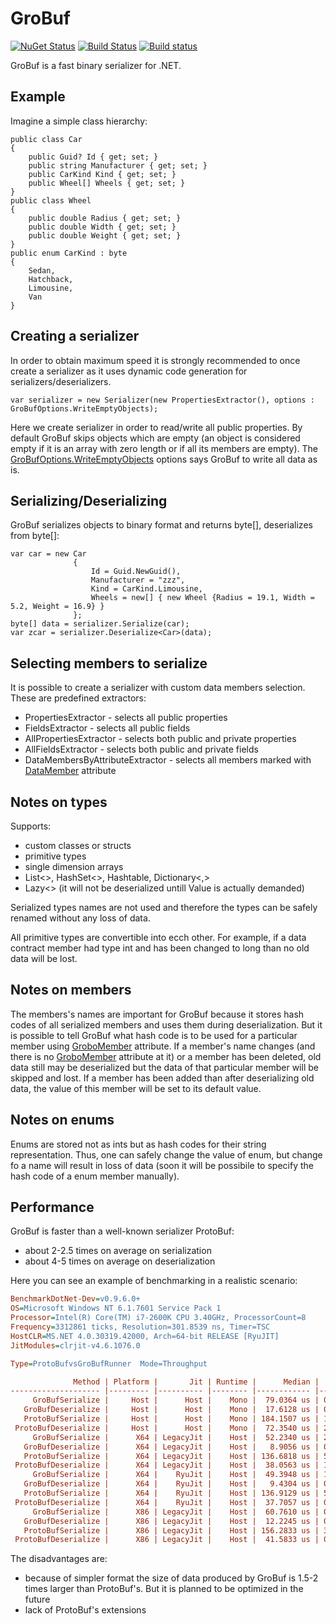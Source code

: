 # GroBuf

[![NuGet Status](https://img.shields.io/nuget/v/GroBuf.svg)](https://www.nuget.org/packages/GroBuf/)
[![Build Status](https://travis-ci.org/skbkontur/GroBuf.svg?branch=master)](https://travis-ci.org/skbkontur/GroBuf)
[![Build status](https://ci.appveyor.com/api/projects/status/xbq92fnsfbo8946k?svg=true)](https://ci.appveyor.com/project/skbkontur/grobuf)

GroBuf is a fast binary serializer for .NET.

## Example

Imagine a simple class hierarchy:

```
public class Car
{
    public Guid? Id { get; set; }
    public string Manufacturer { get; set; }
    public CarKind Kind { get; set; }
    public Wheel[] Wheels { get; set; }
}
public class Wheel
{
    public double Radius { get; set; }
    public double Width { get; set; }
    public double Weight { get; set; }
}
public enum CarKind : byte
{
    Sedan,
    Hatchback,
    Limousine,
    Van
}
```

## Creating a serializer
In order to obtain maximum speed it is strongly recommended to once create a serializer as it uses dynamic code generation for serializers/deserializers.

```
var serializer = new Serializer(new PropertiesExtractor(), options : GroBufOptions.WriteEmptyObjects);
```

Here we create serializer in order to read/write all public properties.
By default GroBuf skips objects which are empty (an object is considered empty if it is an array with zero length or if all its members are empty). The [GroBufOptions.WriteEmptyObjects](https://github.com/homuroll/GroBuf/blob/master/GroBuf/GroBuf/GroBufOptions.cs) options says GroBuf to write all data as is.

## Serializing/Deserializing
GroBuf serializes objects to binary format and returns byte[], deserializes from byte[]:
```
var car = new Car
              {
                  Id = Guid.NewGuid(),
                  Manufacturer = "zzz",
                  Kind = CarKind.Limousine,
                  Wheels = new[] { new Wheel {Radius = 19.1, Width = 5.2, Weight = 16.9} }
              };
byte[] data = serializer.Serialize(car);
var zcar = serializer.Deserialize<Car>(data);
```

## Selecting members to serialize
It is possible to create a serializer with custom data members selection.
These are predefined extractors:
 - PropertiesExtractor - selects all public properties
 - FieldsExtractor - selects all public fields
 - AllPropertiesExtractor - selects both public and private properties
 - AllFieldsExtractor - selects both public and private fields
 - DataMembersByAttributeExtractor - selects all members marked with [DataMember](http://msdn.microsoft.com/en-us/library/system.runtime.serialization.datamemberattribute.aspx) attribute

## Notes on types
Supports:
 - custom classes or structs
 - primitive types
 - single dimension arrays
 - List<>, HashSet<>, Hashtable, Dictionary<,>
 - Lazy<> (it will not be deserialized untill Value is actually demanded)

Serialized types names are not used and therefore the types can be safely renamed without any loss of data.

All primitive types are convertible into ecch other. For example, if a data contract member had type int and has been changed to long than no old data will be lost.

## Notes on members
The members's names are important for GroBuf because it stores hash codes of all serialized members and uses them during deserialization. But it is possible to tell GroBuf what hash code is to be used for a particular member using [GroboMember](https://github.com/homuroll/GroBuf/blob/master/GroBuf/GroBuf/DataMembersExtracters/GroboMemberAttribute.cs) attribute.
If a member's name changes (and there is no [GroboMember](https://github.com/homuroll/GroBuf/blob/master/GroBuf/GroBuf/DataMembersExtracters/GroboMemberAttribute.cs) attribute at it) or a member has been deleted, old data still may be deserialized but the data of that particular member will be skipped and lost.
If a member has been added than after deserializing old data, the value of this member will be set to its default value.

## Notes on enums
Enums are stored not as ints but as hash codes for their string representation. Thus, one can safely change the value of enum, but change fo a name will result in loss of data (soon it will be possibile to specify the hash code of a enum member manually).

## Performance
GroBuf is faster than a well-known serializer ProtoBuf:
 - about 2-2.5 times on average on serialization
 - about 4-5 times on average on deserialization

Here you can see an example of benchmarking in a realistic scenario:

```ini
BenchmarkDotNet-Dev=v0.9.6.0+
OS=Microsoft Windows NT 6.1.7601 Service Pack 1
Processor=Intel(R) Core(TM) i7-2600K CPU 3.40GHz, ProcessorCount=8
Frequency=3312861 ticks, Resolution=301.8539 ns, Timer=TSC
HostCLR=MS.NET 4.0.30319.42000, Arch=64-bit RELEASE [RyuJIT]
JitModules=clrjit-v4.6.1076.0

Type=ProtoBufvsGroBufRunner  Mode=Throughput  

              Method | Platform |       Jit | Runtime |      Median |    StdDev |
-------------------- |--------- |---------- |-------- |------------ |---------- |
     GroBufSerialize |     Host |      Host |    Mono |  79.0364 us | 0.6419 us |
   GroBufDeserialize |     Host |      Host |    Mono |  17.6128 us | 0.1588 us |
   ProtoBufSerialize |     Host |      Host |    Mono | 184.1507 us | 1.7764 us |
 ProtoBufDeserialize |     Host |      Host |    Mono |  72.3540 us | 2.2473 us |
     GroBufSerialize |      X64 | LegacyJit |    Host |  52.2340 us | 2.1481 us |
   GroBufDeserialize |      X64 | LegacyJit |    Host |   8.9056 us | 0.5137 us |
   ProtoBufSerialize |      X64 | LegacyJit |    Host | 136.6818 us | 5.9596 us |
 ProtoBufDeserialize |      X64 | LegacyJit |    Host |  38.0563 us | 1.5057 us |
     GroBufSerialize |      X64 |    RyuJit |    Host |  49.3948 us | 1.5682 us |
   GroBufDeserialize |      X64 |    RyuJit |    Host |   9.4304 us | 0.3034 us |
   ProtoBufSerialize |      X64 |    RyuJit |    Host | 136.9129 us | 5.1180 us |
 ProtoBufDeserialize |      X64 |    RyuJit |    Host |  37.7057 us | 0.5454 us |
     GroBufSerialize |      X86 | LegacyJit |    Host |  60.7610 us | 0.5057 us |
   GroBufDeserialize |      X86 | LegacyJit |    Host |  12.2245 us | 0.1467 us |
   ProtoBufSerialize |      X86 | LegacyJit |    Host | 156.2833 us | 3.5322 us |
 ProtoBufDeserialize |      X86 | LegacyJit |    Host |  41.5833 us | 0.5682 us |
```

The disadvantages are:
 - because of simpler format the size of data produced by GroBuf is 1.5-2 times larger than ProtoBuf's. But it is planned to be optimized in the future
 - lack of ProtoBuf's extensions
